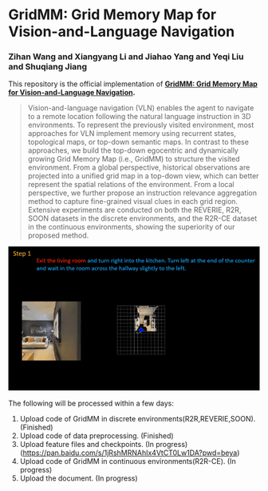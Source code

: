 # GridMM: Grid Memory Map for Vision-and-Language Navigation

### Zihan Wang and Xiangyang Li and Jiahao Yang and Yeqi Liu and Shuqiang Jiang

This repository is the official implementation of **[GridMM: Grid Memory Map for Vision-and-Language Navigation](https://arxiv.org/abs/2307.12907).**

>Vision-and-language navigation (VLN) enables the agent to navigate to a remote location following the natural language instruction in 3D environments. To represent the previously visited environment, most approaches for VLN implement memory using recurrent states, topological maps, or top-down semantic maps. In contrast to these approaches, we build the top-down egocentric and dynamically growing Grid Memory Map (i.e., GridMM) to structure the visited environment. From a global perspective, historical observations are projected into a unified grid map in a top-down view, which can better represent the spatial relations of the environment. From a local perspective, we further propose an instruction relevance aggregation method to capture fine-grained visual clues in each grid region. Extensive experiments are conducted on both the REVERIE, R2R, SOON datasets in the discrete environments, and the R2R-CE dataset in the continuous environments, showing the superiority of our proposed method.

![image](https://github.com/MrZihan/GridMM/blob/main/demo.gif)

The following will be processed within a few days:
1) Upload code of GridMM in discrete environments(R2R,REVERIE,SOON). (Finished)
2) Upload code of data preprocessing. (Finished)
3) Upload feature files and checkpoints. (In progress) (https://pan.baidu.com/s/1jRshMRNAhIx4VtCT0Lw1DA?pwd=beya)
4) Upload code of GridMM in continuous environments(R2R-CE). (In progress)
5) Upload the document. (In progress)
